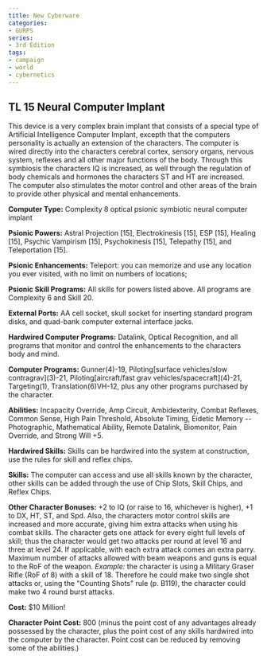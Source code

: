 ```yaml
---
title: New Cyberware
categories:
- GURPS
series:
- 3rd Edition
tags:
- campaign
- world
- cybernetics
---
```


## TL 15 Neural Computer Implant

This device is a very complex brain implant that consists of a special
type of Artificial Intelligence Computer Implant, excepth that the
computers personality is actually an extension of the characters. The
computer is wired directly into the characters cerebral cortex, sensory
organs, nervous system, reflexes and all other major functions of the
body. Through this symbiosis the characters IQ is increased, as well
through the regulation of body chemicals and hormones the characters ST
and HT are increased. The computer also stimulates the motor control and
other areas of the brain to provide other physical and mental
enhancements.

**Computer Type:** Complexity 8 optical psionic symbiotic neural
computer implant

**Psionic Powers:** Astral Projection \[15\], Electrokinesis \[15\], ESP
\[15\], Healing \[15\], Psychic Vampirism \[15\], Psychokinesis \[15\],
Telepathy \[15\], and Teleportation \[15\].

**Psionic Enhancements:** Teleport: you can memorize and use any
location you ever visited, with no limit on numbers of locations;

**Psionic Skill Programs:** All skills for powers listed above. All
programs are Complexity 6 and Skill 20.

**External Ports:** AA cell socket, skull socket for inserting standard
program disks, and quad-bank computer external interface jacks.

**Hardwired Computer Programs:** Datalink, Optical Recognition, and all
programs that monitor and control the enhancements to the characters
body and mind.

**Computer Programs:** Gunner(4)-19, Piloting\[surface vehicles/slow
contragrav\](3)-21, Piloting\[aircraft/fast grav
vehicles/spacecraft\](4)-21, Targeting(1), Translation(6)VH-12, plus any
other programs purchased by the character.

**Abilities:** Incapacity Override, Amp Circuit, Ambidexterity, Combat
Reflexes, Common Sense, High Pain Threshold, Absolute Timing, Eidetic
Memory -- Photographic, Mathematical Ability, Remote Datalink,
Biomonitor, Pain Override, and Strong Will +5.

**Hardwired Skills:** Skills can be hardwired into the system at
construction, use the rules for skill and reflex chips.

**Skills:** The computer can access and use all skills known by the
character, other skills can be added through the use of Chip Slots,
Skill Chips, and Reflex Chips.

**Other Character Bonuses:** +2 to IQ (or raise to 16, whichever is
higher), +1 to DX, HT, ST, and Spd. Also, the characters motor control
skills are increased and more accurate, giving him extra attacks when
using his combat skills. The character gets one attack for every eight
full levels of skill; thus the character would get two attacks per round
at level 16 and three at level 24. If applicable, with each extra attack
comes an extra parry. Maximum number of attacks allowed with beam
weapons and guns is equal to the RoF of the weapon. *Example:* the
character is using a Military Graser Rifle (RoF of 8) with a skill of
18. Therefore he could make two single shot attacks or, using the
"Counting Shots" rule (p. B119), the character could make two 4 round
burst attacks.

**Cost:** $10 Million!

**Character Point Cost:** 800 (minus the point cost of any advantages
already possessed by the character, plus the point cost of any skills
hardwired into the computer by the character. Point cost can be reduced
by removing some of the abilities.)
